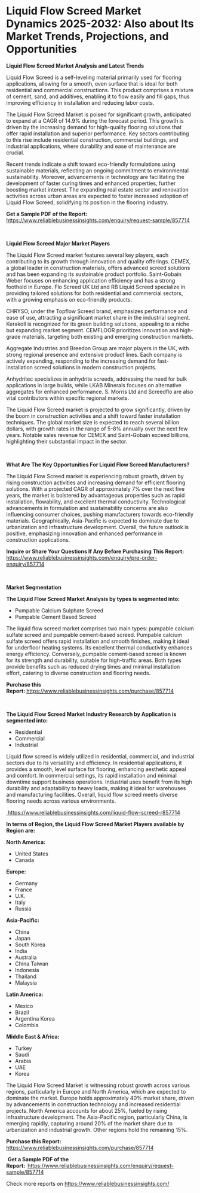 <p><h1>Liquid Flow Screed Market Dynamics 2025-2032: Also about Its Market Trends, Projections, and Opportunities</h1></p><p><strong>Liquid Flow Screed Market Analysis and Latest Trends</strong></p>
<p><p>Liquid Flow Screed is a self-leveling material primarily used for flooring applications, allowing for a smooth, even surface that is ideal for both residential and commercial constructions. This product comprises a mixture of cement, sand, and additives, enabling it to flow easily and fill gaps, thus improving efficiency in installation and reducing labor costs.</p><p>The Liquid Flow Screed Market is poised for significant growth, anticipated to expand at a CAGR of 14.9% during the forecast period. This growth is driven by the increasing demand for high-quality flooring solutions that offer rapid installation and superior performance. Key sectors contributing to this rise include residential construction, commercial buildings, and industrial applications, where durability and ease of maintenance are crucial.</p><p>Recent trends indicate a shift toward eco-friendly formulations using sustainable materials, reflecting an ongoing commitment to environmental sustainability. Moreover, advancements in technology are facilitating the development of faster curing times and enhanced properties, further boosting market interest. The expanding real estate sector and renovation activities across urban areas are expected to foster increased adoption of Liquid Flow Screed, solidifying its position in the flooring industry.</p></p>
<p><strong>Get a Sample PDF of the Report:&nbsp;</strong> <a href="https://www.reliablebusinessinsights.com/enquiry/request-sample/857714?utm_campaign=1873&utm_medium=2&utm_source=Github&utm_content=ia&utm_term=28022025&utm_id=liquid-flow-screed">https://www.reliablebusinessinsights.com/enquiry/request-sample/857714</a></p>
<p>&nbsp;</p>
<p><strong>Liquid Flow Screed Major Market Players</strong></p>
<p><p>The Liquid Flow Screed market features several key players, each contributing to its growth through innovation and quality offerings. CEMEX, a global leader in construction materials, offers advanced screed solutions and has been expanding its sustainable product portfolio. Saint-Gobain Weber focuses on enhancing application efficiency and has a strong foothold in Europe. Flo Screed UK Ltd and RB Liquid Screed specialize in providing tailored solutions for both residential and commercial sectors, with a growing emphasis on eco-friendly products.</p><p>CHRYSO, under the Topflow Screed brand, emphasizes performance and ease of use, attracting a significant market share in the industrial segment. Kerakoll is recognized for its green building solutions, appealing to a niche but expanding market segment. CEMFLOOR prioritizes innovation and high-grade materials, targeting both existing and emerging construction markets.</p><p>Aggregate Industries and Breedon Group are major players in the UK, with strong regional presence and extensive product lines. Each company is actively expanding, responding to the increasing demand for fast-installation screed solutions in modern construction projects.</p><p>Anhydritec specializes in anhydrite screeds, addressing the need for bulk applications in large builds, while LKAB Minerals focuses on alternative aggregates for enhanced performance. S. Morris Ltd and Screedflo are also vital contributors within specific regional markets.</p><p>The Liquid Flow Screed market is projected to grow significantly, driven by the boom in construction activities and a shift toward faster installation techniques. The global market size is expected to reach several billion dollars, with growth rates in the range of 5-8% annually over the next few years. Notable sales revenue for CEMEX and Saint-Gobain exceed billions, highlighting their substantial impact in the sector.</p></p>
<p>&nbsp;</p>
<p><strong>What Are The Key Opportunities For Liquid Flow Screed Manufacturers?</strong></p>
<p><p>The Liquid Flow Screed market is experiencing robust growth, driven by rising construction activities and increasing demand for efficient flooring solutions. With a projected CAGR of approximately 7% over the next five years, the market is bolstered by advantageous properties such as rapid installation, flowability, and excellent thermal conductivity. Technological advancements in formulation and sustainability concerns are also influencing consumer choices, pushing manufacturers towards eco-friendly materials. Geographically, Asia-Pacific is expected to dominate due to urbanization and infrastructure development. Overall, the future outlook is positive, emphasizing innovation and enhanced performance in construction applications.</p></p>
<p><strong>Inquire or Share Your Questions If Any Before Purchasing This Report:</strong> <a href="https://www.reliablebusinessinsights.com/enquiry/pre-order-enquiry/857714?utm_campaign=1873&utm_medium=2&utm_source=Github&utm_content=ia&utm_term=28022025&utm_id=liquid-flow-screed">https://www.reliablebusinessinsights.com/enquiry/pre-order-enquiry/857714</a></p>
<p>&nbsp;</p>
<p><strong>Market Segmentation</strong></p>
<p><strong>The Liquid Flow Screed Market Analysis by types is segmented into:</strong></p>
<p><ul><li>Pumpable Calcium Sulphate Screed</li><li>Pumpable Cement Based Screed</li></ul></p>
<p><p>The liquid flow screed market comprises two main types: pumpable calcium sulfate screed and pumpable cement-based screed. Pumpable calcium sulfate screed offers rapid installation and smooth finishes, making it ideal for underfloor heating systems. Its excellent thermal conductivity enhances energy efficiency. Conversely, pumpable cement-based screed is known for its strength and durability, suitable for high-traffic areas. Both types provide benefits such as reduced drying times and minimal installation effort, catering to diverse construction and flooring needs.</p></p>
<p><strong>Purchase this Report:&nbsp;</strong><a href="https://www.reliablebusinessinsights.com/purchase/857714?utm_campaign=1873&utm_medium=2&utm_source=Github&utm_content=ia&utm_term=28022025&utm_id=liquid-flow-screed">https://www.reliablebusinessinsights.com/purchase/857714</a></p>
<p>&nbsp;</p>
<p><strong>The Liquid Flow Screed Market Industry Research by Application is segmented into:</strong></p>
<p><ul><li>Residential</li><li>Commercial</li><li>Industrial</li></ul></p>
<p><p>Liquid flow screed is widely utilized in residential, commercial, and industrial sectors due to its versatility and efficiency. In residential applications, it provides a smooth, level surface for flooring, enhancing aesthetic appeal and comfort. In commercial settings, its rapid installation and minimal downtime support business operations. Industrial uses benefit from its high durability and adaptability to heavy loads, making it ideal for warehouses and manufacturing facilities. Overall, liquid flow screed meets diverse flooring needs across various environments.</p></p>
<p><a href="https://www.reliablebusinessinsights.com/liquid-flow-screed-r857714?utm_campaign=1873&utm_medium=2&utm_source=Github&utm_content=ia&utm_term=28022025&utm_id=liquid-flow-screed">&nbsp;https://www.reliablebusinessinsights.com/liquid-flow-screed-r857714</a></p>
<p><strong>In terms of Region, the Liquid Flow Screed Market Players available by Region are:</strong></p>
<p>
    <p> <strong> North America: </strong>
        <ul>
            <li>United States</li>
            <li>Canada</li>
        </ul>
        </p> 
    <p> <strong> Europe: </strong>
        <ul>
            <li>Germany</li>
            <li>France</li>
            <li>U.K.</li>
            <li>Italy</li>
            <li>Russia</li>
        </ul>
        </p> 
    <p> <strong> Asia-Pacific: </strong>
        <ul>
            <li>China</li>
            <li>Japan</li>
            <li>South Korea</li>
            <li>India</li>
            <li>Australia</li>
            <li>China Taiwan</li>
            <li>Indonesia</li>
            <li>Thailand</li>
            <li>Malaysia</li>
        </ul>
        </p> 
    <p> <strong> Latin America: </strong>
        <ul>
            <li>Mexico</li>
            <li>Brazil</li>
            <li>Argentina Korea</li>
            <li>Colombia</li>
        </ul>
        </p> 
    <p> <strong> Middle East & Africa: </strong>
        <ul>
            <li>Turkey</li>
            <li>Saudi</li>
            <li>Arabia</li>
            <li>UAE</li>
            <li>Korea</li>
        </ul>
    </p>
    </p>
<p><p>The Liquid Flow Screed Market is witnessing robust growth across various regions, particularly in Europe and North America, which are expected to dominate the market. Europe holds approximately 40% market share, driven by advancements in construction technology and increased residential projects. North America accounts for about 25%, fueled by rising infrastructure development. The Asia-Pacific region, particularly China, is emerging rapidly, capturing around 20% of the market share due to urbanization and industrial growth. Other regions hold the remaining 15%.</p></p>
<p><strong>Purchase this Report: </strong><a href="https://www.reliablebusinessinsights.com/purchase/857714?utm_campaign=1873&utm_medium=2&utm_source=Github&utm_content=ia&utm_term=28022025&utm_id=liquid-flow-screed">https://www.reliablebusinessinsights.com/purchase/857714</a></p>
<p>&nbsp;<strong>Get a Sample PDF of the Report:&nbsp;&nbsp;</strong><a href="https://www.reliablebusinessinsights.com/enquiry/request-sample/857714?utm_campaign=1873&utm_medium=2&utm_source=Github&utm_content=ia&utm_term=28022025&utm_id=liquid-flow-screed">https://www.reliablebusinessinsights.com/enquiry/request-sample/857714</a></p>
<p><strong></strong></p>
<p>Check more reports on <a href="https://www.reliablebusinessinsights.com/?utm_campaign=1873&utm_medium=2&utm_source=Github&utm_content=ia&utm_term=28022025&utm_id=liquid-flow-screed">https://www.reliablebusinessinsights.com/</a></p>